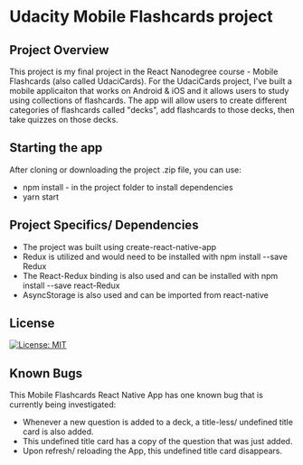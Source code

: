 # Udacity Mobile Flashcards project

## Project Overview
This project is my final project in the React Nanodegree course - Mobile Flashcards (also called UdaciCards).
For the UdaciCards project, I've built a mobile applicaiton that works on Android & iOS and it allows users to study using collections of flashcards. The app will allow users to create different categories of flashcards called "decks", add flashcards to those decks, then take quizzes on those decks.

## Starting the app
After cloning or downloading the project .zip file, you can use:
* npm install - in the project folder to install dependencies
* yarn start

## Project Specifics/ Dependencies
* The project was built using create-react-native-app
* Redux is utilized and would need to be installed with npm install --save Redux
* The React-Redux binding is also used and can be installed with npm install --save react-Redux
* AsyncStorage is also used and can be imported from react-native

## License
[![License: MIT](https://img.shields.io/badge/License-MIT-yellow.svg)](https://opensource.org/licenses/MIT)

## Known Bugs
This Mobile Flashcards React Native App has one known bug that is currently being investigated:
* Whenever a new question is added to a deck, a title-less/ undefined title card is also added.
* This undefined title card has a copy of the question that was just added.
* Upon refresh/ reloading the App, this undefined title card disappears.
